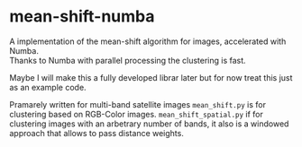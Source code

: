 # mean-shift-numba

A implementation of the mean-shift algorithm for images, accelerated with Numba.  
Thanks to Numba with parallel processing the clustering is fast.  


Maybe I will make this a fully developed librar later but for now treat this just as an example code.


Pramarely written for multi-band satellite images
`mean_shift.py` is for clustering based on RGB-Color images.
`mean_shift_spatial.py` if for clustering images with an arbetrary number of bands, it also is a windowed approach that allows to pass distance weights.
